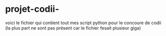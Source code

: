 # projet-codii-
voici le fichier qui contient tout mes script python pour le concoure de codii (la plus part ne sont pas présent car le fichier fesait plusieur giga)

